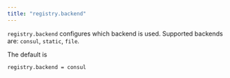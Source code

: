 ```yaml
---
title: "registry.backend"
---
```


`registry.backend` configures which backend is used.
Supported backends are: `consul`, `static`, `file`.

The default is

	registry.backend = consul
